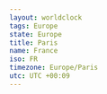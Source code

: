 ```yaml
---
layout: worldclock
tags: Europe
state: Europe
title: Paris
name: France
iso: FR
timezone: Europe/Paris
utc: UTC +00:09
---
```


